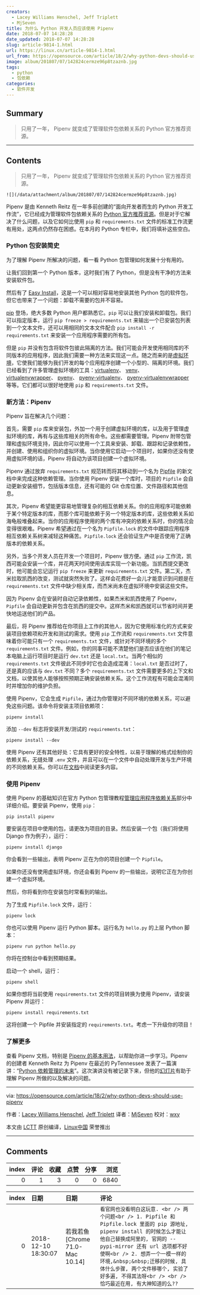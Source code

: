 ```yaml
---
creators:
  - Lacey Williams Henschel, Jeff Triplett
  - MjSeven
title: 为什么 Python 开发人员应该使用 Pipenv
date: 2018-07-07 14:28:28
date_updated: 2018-07-07 14:28:28
slug: article-9814-1.html
url: https://linux.cn/article-9814-1.html
url_from: https://opensource.com/article/18/2/why-python-devs-should-use-pipenv
image: album/201807/07/142824cermze96p8tzaznb.jpg
tags:
  - python
  - 包依赖
categories:
  - 软件开发
---
```


## Summary

> 只用了一年， Pipenv 就变成了管理软件包依赖关系的 Python 官方推荐资源。

***

<!-- more -->

## Contents

> 
> 只用了一年， Pipenv 就变成了管理软件包依赖关系的 Python 官方推荐资源。
> 
> 
> 

`![](/data/attachment/album/201807/07/142824cermze96p8tzaznb.jpg)`

Pipenv 是由 Kenneth Reitz 在一年多前创建的“面向开发者而生的 Python 开发工作流”，它已经成为管理软件包依赖关系的 [Python 官方推荐资源](https://packaging.python.org/tutorials/managing-dependencies/#managing-dependencies)。但是对于它解决了什么问题，以及它如何比使用 `pip` 和 `requirements.txt` 文件的标准工作流更有用处，这两点仍然存在困惑。在本月的 Python 专栏中，我们将填补这些空白。

### Python 包安装简史

为了理解 Pipenv 所解决的问题，看一看 Python 包管理如何发展十分有用的。

让我们回到第一个 Python 版本，这时我们有了 Python，但是没有干净的方法来安装软件包。

然后有了 [Easy Install](http://peak.telecommunity.com/DevCenter/EasyInstall)，这是一个可以相对容易地安装其他 Python 包的软件包，但它也带来了一个问题：卸载不需要的包并不容易。

[pip](https://packaging.python.org/tutorials/installing-packages/#use-pip-for-installing) 登场，绝大多数 Python 用户都熟悉它。`pip` 可以让我们安装和卸载包。我们可以指定版本，运行 `pip freeze > requirements.txt` 来输出一个已安装包列表到一个文本文件，还可以用相同的文本文件配合 `pip install -r requirements.txt` 来安装一个应用程序需要的所有包。

但是 `pip` 并没有包含将软件包彼此隔离的方法。我们可能会开发使用相同库的不同版本的应用程序，因此我们需要一种方法来实现这一点。随之而来的是[虚拟环境](https://packaging.python.org/tutorials/installing-packages/#creating-virtual-environments)，它使我们能够为我们开发的每个应用程序创建一个小型的、隔离的环境。我们已经看到了许多管理虚拟环境的工具：[virtualenv](https://virtualenv.pypa.io/en/stable/)、 [venv](https://docs.python.org/3/library/venv.html)、 [virtualenvwrapper](https://virtualenvwrapper.readthedocs.io/en/latest/)、 [pyenv](https://github.com/pyenv/pyenv)、 [pyenv-virtualenv](https://github.com/pyenv/pyenv-virtualenv)、 [pyenv-virtualenvwrapper](https://github.com/pyenv/pyenv-virtualenvwrapper) 等等。它们都可以很好地使用 `pip` 和 `requirements.txt` 文件。

### 新方法：Pipenv

Pipenv 旨在解决几个问题：

首先，需要 `pip` 库来安装包，外加一个用于创建虚拟环境的库，以及用于管理虚拟环境的库，再有与这些库相关的所有命令。这些都需要管理。Pipenv 附带包管理和虚拟环境支持，因此你可以使用一个工具来安装、卸载、跟踪和记录依赖性，并创建、使用和组织你的虚拟环境。当你使用它启动一个项目时，如果你还没有使用虚拟环境的话，Pipenv 将自动为该项目创建一个虚拟环境。

Pipenv 通过放弃 `requirements.txt` 规范转而将其移动到一个名为 [Pipfile](https://github.com/pypa/pipfile) 的新文档中来完成这种依赖管理。当你使用 Pipenv 安装一个库时，项目的 `Pipfile` 会自动更新安装细节，包括版本信息，还有可能的 Git 仓库位置、文件路径和其他信息。

其次，Pipenv 希望能更容易地管理复杂的相互依赖关系。你的应用程序可能依赖于某个特定版本的库，而那个库可能依赖于另一个特定版本的库，这些依赖关系如海龟般堆叠起来。当你的应用程序使用的两个库有冲突的依赖关系时，你的情况会变得很艰难。Pipenv 希望通过在一个名为 `Pipfile.lock` 的文件中跟踪应用程序相互依赖关系树来减轻这种痛苦。`Pipfile.lock` 还会验证生产中是否使用了正确版本的依赖关系。

另外，当多个开发人员在开发一个项目时，Pipenv 很方便。通过 `pip` 工作流，凯西可能会安装一个库，并花两天时间使用该库实现一个新功能。当凯西提交更改时，他可能会忘记运行 `pip freeze` 来更新 `requirements.txt` 文件。第二天，杰米拉取凯西的改变，测试就突然失败了。这样会花费好一会儿才能意识到问题是在 `requirements.txt` 文件中缺少相关库，而杰米尚未在虚拟环境中安装这些文件。

因为 Pipenv 会在安装时自动记录依赖性，如果杰米和凯西使用了 Pipenv，`Pipfile` 会自动更新并包含在凯西的提交中。这样杰米和凯西就可以节省时间并更快地运送他们的产品。

最后，将 Pipenv 推荐给在你项目上工作的其他人，因为它使用标准化的方式来安装项目依赖项和开发和测试的需求。使用 `pip` 工作流和 `requirements.txt` 文件意味着你可能只有一个 `requirements.txt` 文件，或针对不同环境的多个 `requirements.txt` 文件。例如，你的同事可能不清楚他们是否应该在他们的笔记本电脑上运行项目时是运行 `dev.txt` 还是 `local.txt`。当两个相似的 `requirements.txt` 文件彼此不同步时它也会造成混淆：`local.txt` 是否过时了，还是真的应该与 `dev.txt` 不同？多个 `requirements.txt` 文件需要更多的上下文和文档，以使其他人能够按照预期正确安装依赖关系。这个工作流程有可能会混淆同时并增加你的维护负担。

使用 Pipenv，它会生成 `Pipfile`，通过为你管理对不同环境的依赖关系，可以避免这些问题。该命令将安装主项目依赖项：

```shell
pipenv install
```

添加 `--dev` 标志将安装开发/测试的 `requirements.txt`：

```shell
pipenv install --dev
```

使用 Pipenv 还有其他好处：它具有更好的安全特性，以易于理解的格式绘制你的依赖关系，无缝处理 `.env` 文件，并且可以在一个文件中自动处理开发与生产环境的不同依赖关系。你可以在[文档](https://docs.pipenv.org/)中阅读更多内容。

### 使用 Pipenv

使用 Pipenv 的基础知识在官方 Python 包管理教程[管理应用程序依赖关系](https://packaging.python.org/tutorials/managing-dependencies/)部分中详细介绍。要安装 Pipenv，使用 `pip`：

```shell
pip install pipenv
```

要安装在项目中使用的包，请更改为项目的目录。然后安装一个包（我们将使用 Django 作为例子），运行：

```shell
pipenv install django
```

你会看到一些输出，表明 Pipenv 正在为你的项目创建一个 `Pipfile`。

如果你还没有使用虚拟环境，你还会看到 Pipenv 的一些输出，说明它正在为你创建一个虚拟环境。

然后，你将看到你在安装包时常看到的输出。

为了生成 `Pipfile.lock` 文件，运行：

```shell
pipenv lock
```

你也可以使用 Pipenv 运行 Python 脚本。运行名为 `hello.py` 的上层 Python 脚本：

```shell
pipenv run python hello.py
```

你将在控制台中看到预期结果。

启动一个 shell，运行：

```shell
pipenv shell
```

如果你想将当前使用 `requirements.txt` 文件的项目转换为使用 Pipenv，请安装 Pipenv 并运行：

```shell
pipenv install requirements.txt
```

这将创建一个 Pipfile 并安装指定的 `requirements.txt`。考虑一下升级你的项目！

### 了解更多

查看 Pipenv 文档，特别是 [Pipenv 的基本用法](https://docs.pipenv.org/basics/)，以帮助你进一步学习。Pipenv 的创建者 Kenneth Reitz 为 Pipenv 在最近的 PyTennessee 发表了一篇演讲：“[Python 依赖管理的未来](https://www.pytennessee.org/schedule/presentation/158/)”。这次演讲没有被记录下来，但他的[幻灯片](https://speakerdeck.com/kennethreitz/the-future-of-python-dependency-management)有助于理解 Pipenv 所做的以及解决的问题。

---

via: <https://opensource.com/article/18/2/why-python-devs-should-use-pipenv>

作者：[Lacey Williams Henschel](https://opensource.com/users/laceynwilliams), [Jeff Triplett](https://opensource.com/users/jefftriplett) 译者：[MjSeven](https://github.com/MjSeven) 校对：[wxy](https://github.com/wxy)

本文由 [LCTT](https://github.com/LCTT/TranslateProject) 原创编译，[Linux中国](https://linux.cn/) 荣誉推出

***

## Comments


|   index |   评论 |   收藏 |   点赞 |   分享 |   浏览 |
|--------:|-------:|-------:|-------:|-------:|-------:|
|       0 |      1 |      3 |      0 |      0 |   6840 |

|   index | 日期                | 日期                             | 评论                                                                                                                                                                                                                                                                                                                                                     |
|--------:|:--------------------|:---------------------------------|:---------------------------------------------------------------------------------------------------------------------------------------------------------------------------------------------------------------------------------------------------------------------------------------------------------------------------------------------------------|
|       0 | 2018-12-10 18:30:07 | 若我若鱼 [Chrome 71.0-Mac 10.14] | `看官网也没看明白这玩意. <br /> 两个问题<br /> 1. Pipfile 和 Pipfile.lock 里面的 pip 源地址, pipenv install 的时候怎么才能让他自己替换成阿里的, 官网的 --pypi-mirror 还有 url 选项都不好使啊<br /> 2. 想弄一个一模一样的环境,&nbsp;&nbsp;迁移的时候, 具体什么步骤, 两个文件移哪个, 实验了好多遍, 不得其法呀<br /> <br /> 恰巧最近在用, 有大神知道的么??` |
